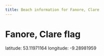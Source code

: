 ```yaml
---
title: Beach information for Fanore, Clare
---
```

# Fanore, Clare <span class="material-icons blue-flag">flag</span>

<div class="location-info">latitude: 53.11971164 longitude: -9.28981959</div>
<div id="met-eireann-warnings" onload="get_met_eireann_warnings(EI03)"></div>
<div></div>